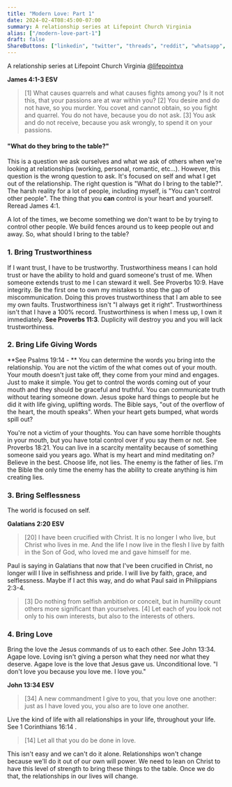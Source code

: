 ```yaml
---
title: "Modern Love: Part 1"
date: 2024-02-4T08:45:00-07:00
summary: A relationship series at Lifepoint Church Virginia
alias: ["/modern-love-part-1"]
draft: false
ShareButtons: ["linkedin", "twitter", "threads", "reddit", "whatsapp", "facebook"]
---
```


A relationship series at Lifepoint Church Virginia [@lifepointva](instagram.com/lifepointva)

**James 4:1-3 ESV**
> [1] What causes quarrels and what causes fights among you? Is it not this, that your passions are at war within you? [2] You desire and do not have, so you murder. You covet and cannot obtain, so you fight and quarrel. You do not have, because you do not ask. [3] You ask and do not receive, because you ask wrongly, to spend it on your passions. 

#### "What do they bring to the table?"

This is a question we ask ourselves and what we ask of others when we're looking at relationships (working, personal, romantic, etc...). However, this question is the wrong question to ask. It's focused on self and what I get out of the relationship. The right question is "What do I bring to the table?". The harsh reality for a lot of people, including myself, is "You can't control other people". The thing that you **can** control is your heart and yourself. Reread James 4:1. 

A lot of the times, we become something we don't want to be by trying to control other people. We build fences around us to keep people out and away. So, what should I bring to the table? 

### 1. Bring Trustworthiness

If I want trust, I have to be trustworthy. Trustworthiness means I can hold trust or have the ability to hold and guard someone's trust of me. When someone extends trust to me I can steward it well. See Proverbs 10:9. Have integrity. Be the first one to own my mistakes to stop the gap of miscommunication. Doing this proves trustworthiness that I am able to see my own faults. Trustworthiness isn't "I always get it right". Trustworthiness isn't that I have a 100% record. Trustworthiness is when I mess up, I own it immediately. **See Proverbs 11:3**. Duplicity will destroy you and you will lack trustworthiness. 

### 2. Bring Life Giving Words 

**See Psalms 19:14 - ** You can determine the words you bring into the relationship. You are not the victim of the what comes out of your mouth. Your mouth doesn't just take off, they come from your mind and engages. Just to make it simple. You get to control the words coming out of your mouth and they should be graceful and truthful. You can communicate truth without tearing someone down. Jesus spoke hard things to people but he did it with life giving, uplifting words. The Bible says, "out of the overflow of the heart, the mouth speaks". When your heart gets bumped, what words spill out? 

You're not a victim of your thoughts. You can have some horrible thoughts in your mouth, but you have total control over if you say them or not. See Proverbs 18:21. You can live in a scarcity mentality because of something someone said you years ago. What is my heart and mind meditating on?  Believe in the best. Choose life, not lies. The enemy is the father of lies. I'm the Bible the only time the enemy has the ability to create anything is him creating lies. 

### 3. Bring Selflessness

The world is focused on self. 

**Galatians 2:20 ESV**
> [20] I have been crucified with Christ. It is no longer I who live, but Christ who lives in me. And the life I now live in the flesh I live by faith in the Son of God, who loved me and gave himself for me. 

Paul is saying in Galatians that now that I've been crucified in Christ, no longer will I live in selfishness and pride. I will live by faith, grace, and selflessness. Maybe if I act this way, and do what Paul said in Philippians 2:3-4. 

> [3] Do nothing from selfish ambition or conceit, but in humility count others more significant than yourselves. [4] Let each of you look not only to his own interests, but also to the interests of others. 

### 4. Bring Love 

Bring the love the Jesus commands of us to each other. See John 13:34. Agape love. Loving isn't giving a person what they need nor what they deserve. Agape love is the love that Jesus gave us. Unconditional love. "I don't love you because you love me. I love you." 

**John 13:34 ESV**
> [34] A new commandment I give to you, that you love one another: just as I have loved you, you also are to love one another. 

Live the kind of life with all relationships in your life, throughout your life. See 1 Corinthians 16:14 . 

> [14] Let all that you do be done in love.

This isn't easy and we can't do it alone. Relationships won't change because we'll do it out of our own will power. We need to lean on Christ to have this level of strength to bring these things to the table. Once we do that, the relationships in our lives will change.
